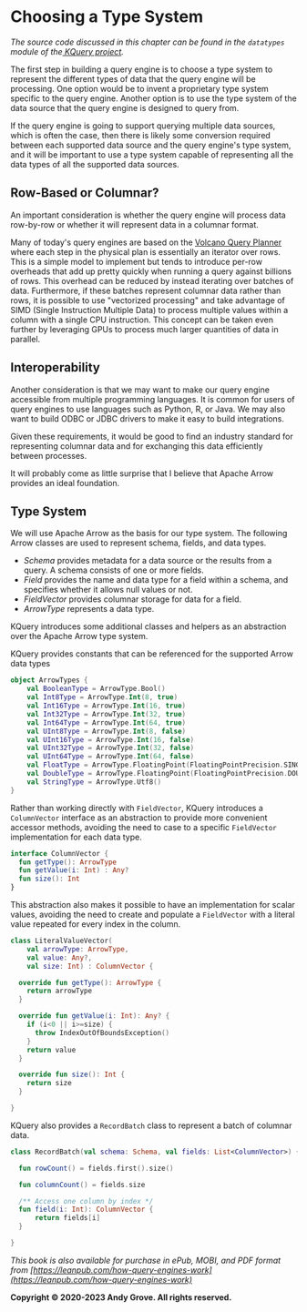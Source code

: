 # Choosing a Type System

_The source code discussed in this chapter can be found in the `datatypes` module of the[ KQuery project](https://github.com/andygrove/how-query-engines-work)._

The first step in building a query engine is to choose a type system to represent the different types of data that the query engine will be processing. One option would be to invent a proprietary type system specific to the query engine. Another option is to use the type system of the data source that the query engine is designed to query from.

If the query engine is going to support querying multiple data sources, which is often the case, then there is likely some conversion required between each supported data source and the query engine's type system, and it will be important to use a type system capable of representing all the data types of all the supported data sources.

## Row-Based or Columnar?

An important consideration is whether the query engine will process data row-by-row or whether it will represent data in a columnar format.

Many of today's query engines are based on the [Volcano Query Planner](https://paperhub.s3.amazonaws.com/dace52a42c07f7f8348b08dc2b186061.pdf) where each step in the physical plan is essentially an iterator over rows. This is a simple model to implement but tends to introduce per-row overheads that add up pretty quickly when running a query against billions of rows. This overhead can be reduced by instead iterating over batches of data. Furthermore, if these batches represent columnar data rather than rows, it is possible to use "vectorized processing" and take advantage of SIMD (Single Instruction Multiple Data) to process multiple values within a column with a single CPU instruction. This concept can be taken even further by leveraging GPUs to process much larger quantities of data in parallel.

## Interoperability

Another consideration is that we may want to make our query engine accessible from multiple programming languages. It is common for users of query engines to use languages such as Python, R, or Java. We may also want to build ODBC or JDBC drivers to make it easy to build integrations.

Given these requirements, it would be good to find an industry standard for representing columnar data and for exchanging this data efficiently between processes.

It will probably come as little surprise that I believe that Apache Arrow provides an ideal foundation.

## Type System

We will use Apache Arrow as the basis for our type system. The following Arrow classes are used to represent schema, fields, and data types.

- *Schema* provides metadata for a data source or the results from a query. A schema consists of one or more fields.
- *Field* provides the name and data type for a field within a schema, and specifies whether it allows null values or not.
- *FieldVector* provides columnar storage for data for a field.
- *ArrowType* represents a data type.

KQuery introduces some additional classes and helpers as an abstraction over the Apache Arrow type system.

KQuery provides constants that can be referenced for the supported Arrow data types

```kotlin
object ArrowTypes {
    val BooleanType = ArrowType.Bool()
    val Int8Type = ArrowType.Int(8, true)
    val Int16Type = ArrowType.Int(16, true)
    val Int32Type = ArrowType.Int(32, true)
    val Int64Type = ArrowType.Int(64, true)
    val UInt8Type = ArrowType.Int(8, false)
    val UInt16Type = ArrowType.Int(16, false)
    val UInt32Type = ArrowType.Int(32, false)
    val UInt64Type = ArrowType.Int(64, false)
    val FloatType = ArrowType.FloatingPoint(FloatingPointPrecision.SINGLE)
    val DoubleType = ArrowType.FloatingPoint(FloatingPointPrecision.DOUBLE)
    val StringType = ArrowType.Utf8()
}
```

Rather than working directly with `FieldVector`, KQuery introduces a `ColumnVector` interface as an abstraction to provide more convenient accessor methods, avoiding the need to case to a specific `FieldVector` implementation for each data type.

```kotlin
interface ColumnVector {
  fun getType(): ArrowType
  fun getValue(i: Int) : Any?
  fun size(): Int
}
```

This abstraction also makes it possible to have an implementation for scalar values, avoiding the need to create and populate a `FieldVector` with a literal value repeated for every index in the column.

```kotlin
class LiteralValueVector(
    val arrowType: ArrowType,
    val value: Any?,
    val size: Int) : ColumnVector {

  override fun getType(): ArrowType {
    return arrowType
  }

  override fun getValue(i: Int): Any? {
    if (i<0 || i>=size) {
      throw IndexOutOfBoundsException()
    }
    return value
  }

  override fun size(): Int {
    return size
  }

}
```

KQuery also provides a `RecordBatch` class to represent a batch of columnar data.

```kotlin
class RecordBatch(val schema: Schema, val fields: List<ColumnVector>) {

  fun rowCount() = fields.first().size()

  fun columnCount() = fields.size

  /** Access one column by index */
  fun field(i: Int): ColumnVector {
      return fields[i]
  }

}
```

*This book is also available for purchase in ePub, MOBI, and PDF format from [https://leanpub.com/how-query-engines-work](https://leanpub.com/how-query-engines-work)*

**Copyright © 2020-2023 Andy Grove. All rights reserved.**
